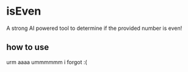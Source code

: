 # isEven
A strong AI powered tool to determine if the provided number is even!

## how to use
urm aaaa ummmmmm i forgot :(
